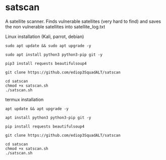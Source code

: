 # satscan
A satellite scanner. Finds vulnerable satellites (very hard to find) and saves the non vulnerable satellites into satellite_log.txt


Linux installation (Kali, parrot, debian)
```
sudo apt update && sudo apt upgrade -y

sudo apt install python3 python3-pip git -y

pip3 install requests beautifulsoup4

git clone https://github.com/ediop3SquadALT/satscan

cd satscan
chmod +x satscan.sh
./satscan.sh
```


termux installation

```
apt update && apt upgrade -y

apt install python3 python3-pip git -y

pip install requests beautifulsoup4

git clone https://github.com/ediop3SquadALT/satscan

cd satscan
chmod +x satscan.sh
./satscan.sh
```
